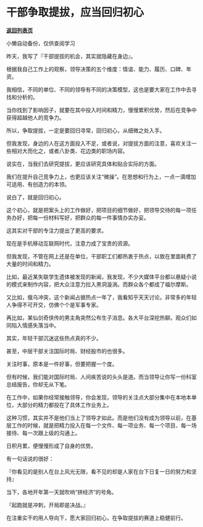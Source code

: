 # 干部争取提拔，应当回归初心

[**返回列表页**](/gzh/费曼的小茶馆)

小懒自动备份，仅供查阅学习

昨天，我写了『干部提拔的机会，其实就隐藏在身边』。

  

根据我自己工作上的观察，领导决策的五个维度：情谊、能力、履历、口碑、年资。

  

我相信，不同的单位、不同的领导有不同的决策模型，这也是要大家在工作中去寻找和分析的。

  

当你找到了影响因子，就要在其中投入时间和精力，慢慢累积优势，然后在竞争中获得超越他人的竞争力。

  

所以，争取提拔，一定是要回归寻常，回归初心，从细微之处入手。

  

但我发现，身边的人在这方面投入不足，或者说，对提拔方面的注意，喜欢关注一些相对大而化之，或者八卦类、花边类的职场内容。

  

说实在，当我们去研究提拔，更应该研究具体和贴合实际的方面。

  

我们在提升自己竞争力上，也更应该关注“微操”。在思想和行为上，一点一滴增加可适用、有创造力的本领。

  

说白了，就是回归初心。

  

这个初心，就是把案头上的工作做好，把项目的细节做好，把领导交待的每一项任务办好，把每一份材料写好，把群众的每一件事情办实办妥。

  

这其实对干部的专注力提出了更高的要求。

  

现在是手机移动互联网时代，注意力成了宝贵的资源。

  

但我发现，不管在网上还是在单位，干部职工们都热衷于热点，以致在里面耗费了大量的时间和精力。

  

比如，最近某失联学生遗体被发现的新闻，我发现，不少大媒体平台都以悬疑小说的模式来制作内容，把大众注意力拉入黑洞漩涡。而群众各个都成了福尔摩斯。

  

又比如，俄乌冲突，这个新闻占据热点一年了，我看知乎天天讨论。非常多的年轻人争得不可开交，仿佛个个是军事专家。

  

再比如，某仙剑奇侠传的男主角突然公布生子消息。各大平台深挖热聊。观众们如同陷入情感失落当中。

  

其实，年轻干部沉迷这些热点真的不少。

甚至，中层干部关注国际时局、财经股市的也很多。

  

关注时事，原本是一件好事，但要把握一个度。

  

但有时候，我们能对国际时局、人间疾苦说的头头是道。而当领导让你写一份科室总结报告，你却无从下笔。

  

在工作中，如果你经常接触领导，你会发现，领导的关注点大部分集中在本地本单位，大部分的精力都投在了具体工作业务上。

  

这种习惯，其实并不是他们当上了领导才如此。而是他们没有成为领导以前，在基层工作的时候，就是把精力投入在每一个文件、每一项业务、每一个项目、每一场接待、每一次跟上级的沟通上。

  

日积月累，便慢慢形成了自身的优势。

  

有一句话说的很好：

  

『你看见的是别人在台上风光无限，看不见的却是人家在台下日复一日的努力和坚持』

  

当下，各地开年第一天就吹响“拼经济”的号角。

  

『起跑就是冲刺，开局即是决战。』

  

在注重实干的用人导向下，愿大家回归初心，在争取提拔的赛道上稳健前行。

  

